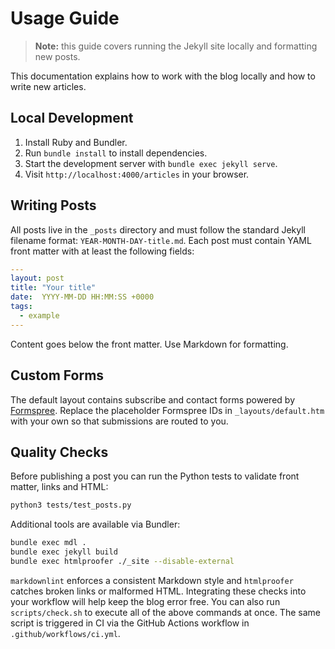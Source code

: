 # Usage Guide

> **Note:** this guide covers running the Jekyll site locally and formatting new posts.

This documentation explains how to work with the blog locally and how to write new articles.

## Local Development

1. Install Ruby and Bundler.
2. Run `bundle install` to install dependencies.
3. Start the development server with `bundle exec jekyll serve`.
4. Visit `http://localhost:4000/articles` in your browser.

## Writing Posts

All posts live in the `_posts` directory and must follow the standard Jekyll filename format: `YEAR-MONTH-DAY-title.md`.
Each post must contain YAML front matter with at least the following fields:

```yaml
---
layout: post
title: "Your title"
date:  YYYY-MM-DD HH:MM:SS +0000
tags:
  - example
---
```

Content goes below the front matter. Use Markdown for formatting.

## Custom Forms

The default layout contains subscribe and contact forms powered by [Formspree](https://formspree.io/). Replace the placeholder Formspree IDs in `_layouts/default.htm` with your own so that submissions are routed to you.

## Quality Checks

Before publishing a post you can run the Python tests to validate front matter,
links and HTML:

```bash
python3 tests/test_posts.py
```

Additional tools are available via Bundler:

```bash
bundle exec mdl .
bundle exec jekyll build
bundle exec htmlproofer ./_site --disable-external
```

`markdownlint` enforces a consistent Markdown style and `htmlproofer` catches
broken links or malformed HTML. Integrating these checks into your workflow will
help keep the blog error free.
You can also run `scripts/check.sh` to execute all of the above commands at once.
The same script is triggered in CI via the GitHub Actions workflow in
`.github/workflows/ci.yml`.
